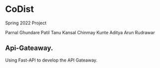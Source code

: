 # CoDist
Spring 2022 Project

Parnal Ghundare Patil
Tanu Kansal
Chinmay Kunte
Aditya Arun Rudrawar

## Api-Gateaway.
Using Fast-API to develop the API Gateaway.